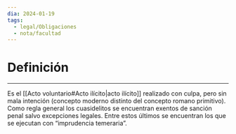 ```yaml
---
dia: 2024-01-19
tags:
  - legal/Obligaciones
  - nota/facultad
---
```

# Definición
---
Es el [[Acto voluntario#Acto ilícito|acto ilícito]] realizado con culpa, pero sin mala intención (concepto moderno distinto del concepto romano primitivo). Como regla general los cuasidelitos se encuentran exentos de sanción penal salvo excepciones legales. Entre estos últimos se encuentran los que se ejecutan con “imprudencia temeraria”.